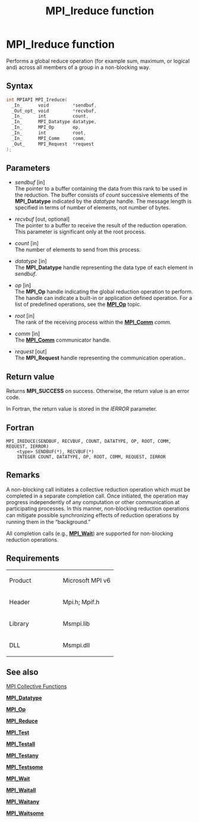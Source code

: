 ﻿---
title: MPI_Ireduce function
TOCTitle: MPI_Ireduce function
ms:assetid: 8EE81913-0713-4FF3-8723-0EC6641583E3
ms:mtpsurl: https://msdn.microsoft.com/en-us/library/Dn985831(v=VS.85)
ms:contentKeyID: 65288035
ms.date: 03/28/2018
mtps_version: v=VS.85
f1_keywords:
- MPI_IREDUCE
- mpif/MPI_Ireduce
- mpi/MPI_IREDUCE
dev_langs:
- C++
- C
api_location:
- Msmpi.dll
api_name:
- MPI_Ireduce
api_type:
- DLLExport
product:
- Windows
topic_type:
- apiref
- kbSyntax
product_family_name: VS
ROBOTS: INDEX,FOLLOW
---

# MPI\_Ireduce function

Performs a global reduce operation (for example sum, maximum, or logical and) across all members of a group in a non-blocking way.

## Syntax

``` c++
int MPIAPI MPI_Ireduce(
  _In_      void         *sendbuf,
  _Out_opt_ void         *recvbuf,
  _In_      int          count,
  _In_      MPI_Datatype datatype,
  _In_      MPI_Op       op,
  _In_      int          root,
  _In_      MPI_Comm     comm,
  _Out_     MPI_Request  *request
);
```

## Parameters

  - *sendbuf* \[in\]  
    The pointer to a buffer containing the data from this rank to be used in the reduction. The buffer consists of *count* successive elements of the **MPI\_Datatype** indicated by the *datatype* handle. The message length is specified in terms of number of elements, not number of bytes.

  - *recvbuf* \[out, optional\]  
    The pointer to a buffer to receive the result of the reduction operation. This parameter is significant only at the root process.

  - *count* \[in\]  
    The number of elements to send from this process.

  - *datatype* \[in\]  
    The **MPI\_Datatype** handle representing the data type of each element in *sendbuf*.

  - *op* \[in\]  
    The **MPI\_Op** handle indicating the global reduction operation to perform. The handle can indicate a built-in or application defined operation. For a list of predefined operations, see the [**MPI\_Op**](mpi-op-enumeration.md) topic.

  - *root* \[in\]  
    The rank of the receiving process within the [**MPI\_Comm**](mpi-comm-enumeration.md) *comm*.

  - *comm* \[in\]  
    The [**MPI\_Comm**](mpi-comm-enumeration.md) communicator handle.

  - *request* \[out\]  
    The **MPI\_Request** handle representing the communication operation..

## Return value

Returns **MPI\_SUCCESS** on success. Otherwise, the return value is an error code.

In Fortran, the return value is stored in the *IERROR* parameter.

## Fortran

    MPI_IREDUCE(SENDBUF, RECVBUF, COUNT, DATATYPE, OP, ROOT, COMM, REQUEST, IERROR) 
        <type> SENDBUF(*), RECVBUF(*) 
        INTEGER COUNT, DATATYPE, OP, ROOT, COMM, REQUEST, IERROR

## Remarks

A non-blocking call initiates a collective reduction operation which must be completed in a separate completion call. Once initiated, the operation may progress independently of any computation or other communication at participating processes. In this manner, non-blocking reduction operations can mitigate possible synchronizing eﬀects of reduction operations by running them in the “background.”

All completion calls (e.g., [**MPI\_Wait**](mpi-wait-function.md)) are supported for non-blocking reduction operations.

## Requirements

<table>
<colgroup>
<col style="width: 50%" />
<col style="width: 50%" />
</colgroup>
<tbody>
<tr class="odd">
<td><p>Product</p></td>
<td><p>Microsoft MPI v6</p></td>
</tr>
<tr class="even">
<td><p>Header</p></td>
<td>Mpi.h;
Mpif.h</td>
</tr>
<tr class="odd">
<td><p>Library</p></td>
<td>Msmpi.lib</td>
</tr>
<tr class="even">
<td><p>DLL</p></td>
<td>Msmpi.dll</td>
</tr>
</tbody>
</table>


## See also

[MPI Collective Functions](mpi-collective-functions.md)

[**MPI\_Datatype**](mpi-datatype-enumeration.md)

[**MPI\_Op**](mpi-op-enumeration.md)

[**MPI\_Reduce**](mpi-reduce-function.md)

[**MPI\_Test**](mpi-test-function.md)

[**MPI\_Testall**](mpi-testall-function.md)

[**MPI\_Testany**](mpi-testany-function.md)

[**MPI\_Testsome**](mpi-testsome-function.md)

[**MPI\_Wait**](mpi-wait-function.md)

[**MPI\_Waitall**](mpi-waitall-function.md)

[**MPI\_Waitany**](mpi-waitany-function.md)

[**MPI\_Waitsome**](mpi-waitsome-function.md)

